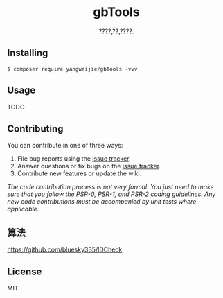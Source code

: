 <h1 align="center"> gbTools </h1>

<p align="center"> ????,??,????.</p>


## Installing

```shell
$ composer require yangweijie/gbTools -vvv
```

## Usage

TODO

## Contributing

You can contribute in one of three ways:

1. File bug reports using the [issue tracker](https://github.com/yangweijie/gbTools/issues).
2. Answer questions or fix bugs on the [issue tracker](https://github.com/yangweijie/gbTools/issues).
3. Contribute new features or update the wiki.

_The code contribution process is not very formal. You just need to make sure that you follow the PSR-0, PSR-1, and PSR-2 coding guidelines. Any new code contributions must be accompanied by unit tests where applicable._


## 算法

https://github.com/bluesky335/IDCheck

## License

MIT